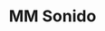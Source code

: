 ---
title: "MM Sonido"
url: /ciudad-autonoma-de-buenos-aires/mm-sonido/
shop: reparación de automóviles
---